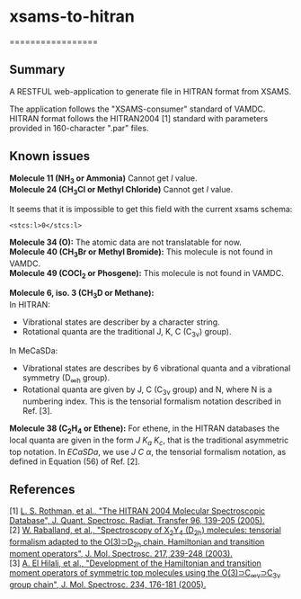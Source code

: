 # xsams-to-hitran
=================

Summary
-------
A RESTFUL web-application to generate file in HITRAN format from XSAMS.

The application follows the "XSAMS-consumer" standard of VAMDC.
HITRAN format follows the HITRAN2004 [1] standard with parameters provided in 160-character ".par" files.

Known issues
------------
**Molecule 11 (NH<sub>3</sub> or Ammonia)** Cannot get *l* value.<br />
**Molecule 24 (CH<sub>3</sub>Cl or Methyl Chloride)** Cannot get *l* value.

It seems that it is impossible to get this field with the current xsams schema:
```
<stcs:l>0</stcs:l>
```

**Molecule 34 (O):** The atomic data are not translatable for now.<br />
**Molecule 40 (CH<sub>3</sub>Br or Methyl Bromide):** This molecule is not found in VAMDC.<br />
**Molecule 49 (COCl<sub>2</sub> or Phosgene):** This molecule is not found in VAMDC.

**Molecule 6, iso. 3 (CH<sub>3</sub>D or Methane):**<br />
In HITRAN:<br />
- Vibrational states are describer by a character string.<br />
- Rotational quanta are the traditional J, K, C (C<sub>3v</sub>) group).

In MeCaSDa:<br />
- Vibrational  states are describes by 6 vibrational quanta and a vibrational symmetry (D<sub>∞h</sub> group).<br />
- Rotational quanta are given by J, C (C<sub>3v</sub> group) and N, where N is a numbering index. This is the tensorial formalism notation described in Ref. [3].

**Molecule 38 (C<sub>2</sub>H<sub>4</sub> or Ethene):** For ethene, in the HITRAN databases the local quanta are given in the form *J* *K<sub>a</sub>* *K<sub>c</sub>*, that is the traditional asymmetric top notation. In *ECaSDa*, we use *J* *C* *α*, the tensorial formalism notation, as defined in Equation (56) of Ref. [2].

References
----------
[1] [L. S. Rothman, et al., "The HITRAN 2004 Molecular Spectroscopic Database", J. Quant. Spectrosc. Radiat. Transfer 96, 139-205 (2005).](http://hitran.org/media/refs/HITRAN-2004.pdf)<br />
[2] [W. Raballand, et al., "Spectroscopy of X<sub>2</sub>Y<sub>4</sub> (D<sub>2h</sub>) molecules: tensorial formalism adapted to the O(3)⊃D<sub>2h</sub> chain, Hamiltonian and transition moment operators", J. Mol. Spectrosc. 217, 239-248 (2003).](http://www.sciencedirect.com/science/article/pii/S0022285202000383/pdfft?md5=7edaa05488c3076a1e2796bf791510e0&pid=1-s2.0-S0022285202000383-main.pdf)<br />
[3] [A. El Hilali, et al., "Development of the Hamiltonian and transition moment operators of symmetric top molecules using the O(3)⊃C<sub>∞v</sub>⊃C<sub>3v</sub> group chain", J. Mol. Spectrosc. 234, 176-181 (2005).](http://www.sciencedirect.com/science/article/pii/S0022285205002109/pdfft?md5=9ef183cd7e332899cb7dab9b2314189d&pid=1-s2.0-S0022285205002109-main.pdf)